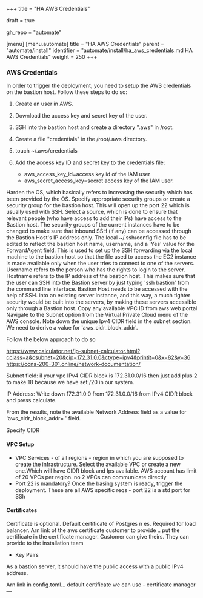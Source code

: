 +++
title = "HA AWS Credentials"

draft = true

gh_repo = "automate"

[menu]
  [menu.automate]
    title = "HA AWS Credentials"
    parent = "automate/install"
    identifier = "automate/install/ha_aws_credentials.md HA AWS Credentials"
    weight = 250
+++

### AWS Credentials

In order to trigger the deployment, you need to setup the AWS credentials on the bastion host. Follow these steps to do so:

1. Create an user in AWS.

1.  Download the access key and secret key of the user.

1. SSH into the bastion host and create a directory ".aws" in /root.

1. Create a file "credentials" in the /root/.aws directory.

1. touch ~/.aws/credentials

6. Add the access key ID and secret key to the credentials file:

   - aws_access_key_id=access key id of the IAM user
   - aws_secret_access_key=secret access key of the IAM user.


Harden the OS, which basically refers to increasing the security which has been provided by the OS.
Specify appropriate security groups or create a security group for the bastion host.
This will open up the port 22 which is usually used with SSH.
Select a source, which is done to ensure that relevant people (who have access to add their IPs) have access to the Bastion host.
The security groups of the current instances have to be changed to make sure that inbound SSH (if any) can be accessed through the Bastion Host's IP address only.
The local ~/.ssh/config file has to be edited to reflect the bastion host name, username, and a 'Yes' value for the ForwardAgent field. This is used to set up the SSH forwarding via the local machine to the bastion host so that the file used to access the EC2 instance is made available only when the user tries to connect to one of the servers.
Username refers to the person who has the rights to login to the server. Hostname refers to the IP address of the bastion host.
This makes sure that the user can SSH into the Bastion server by just typing 'ssh bastion' from the command line interface.
Bastion Host needs to be accessed with the help of SSH. into an existing server instance, and this way, a much tighter security would be built into the servers, by making these servers accessible only through a Bastion host.
Copy any available VPC ID from aws web portal
Navigate to the Subnet option from the Virtual Private Cloud menu of the AWS console.
Note down the unique Ipv4 CIDR field in the subnet section. We need to derive a value for 'aws_cidr_block_addr'.

Follow the below approach to do so

https://www.calculator.net/ip-subnet-calculator.html?cclass=a&csubnet=20&cip=172.31.0.0&ctype=ipv4&printit=0&x=82&y=36
https://ccna-200-301.online/network-documentation/


Subnet field: iI your vpc IPv4 CIDR block is 172.31.0.0/16 then just add plus 2 to make 18 because we have set /20 in our system.

IP Address: Write down 172.31.0.0 from 172.31.0.0/16 from IPv4 CIDR block and press calculate.

From the results, note the available Network Address field as a value for 'aws_cidr_block_addr= ' field.

Specify CIDR


#### VPC Setup

- VPC Services - of all regions - region in which you are supposed to create the infrastructure. Select the available VPC or create a new one.Which will have CIDR block and Ips available. AWS account has limit of 20 VPCs per region.  no 2 VPCs can communicate directly
- Port 22 is mandatory? Once the basing system is ready, trigger the deployment. These are all AWS specific reqs - port 22 is a std port for SSh

#### Certificates

Certificate is optional. Default certificate of Postgres n es. Required for load balancer. Arn link of the aws certificate customer to provide .. put the certificate in the certificate manager. Customer can give theirs. They can provide to the installation team

- Key Pairs

As a bastion server, it should have the public access with a public IPv4 address.

Arn link in config.toml… default certificate we can use - certificate manager — 